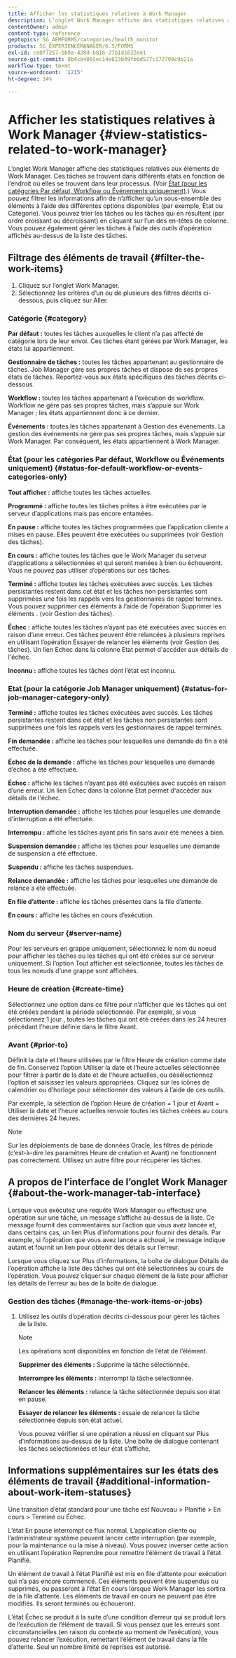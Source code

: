 ```yaml
---
title: Afficher les statistiques relatives à Work Manager
description: L’onglet Work Manager affiche des statistiques relatives aux éléments de Work Manager. Découvrez comment afficher et filtrer les tâches.
contentOwner: admin
content-type: reference
geptopics: SG_AEMFORMS/categories/health_monitor
products: SG_EXPERIENCEMANAGER/6.5/FORMS
exl-id: ce8f7257-bb9a-428d-b816-27b1d1632ee1
source-git-commit: 8b4cb4065ec14e813b49fb0d577c372790c9b21a
workflow-type: tm+mt
source-wordcount: '1215'
ht-degree: 34%

---
```


# Afficher les statistiques relatives à Work Manager {#view-statistics-related-to-work-manager}

L’onglet Work Manager affiche des statistiques relatives aux éléments de Work Manager. Ces tâches se trouvent dans différents états en fonction de l’endroit où elles se trouvent dans leur processus. (Voir [État (pour les catégories Par défaut, Workflow ou Événements uniquement)](view-statistics-related-manager.md#status-for-default-workflow-or-events-categories-only).) Vous pouvez filtrer les informations afin de n’afficher qu’un sous-ensemble des éléments à l’aide des différentes options disponibles (par exemple, État ou Catégorie). Vous pouvez trier les tâches ou les tâches qui en résultent (par ordre croissant ou décroissant) en cliquant sur l’un des en-têtes de colonne. Vous pouvez également gérer les tâches à l’aide des outils d’opération affichés au-dessus de la liste des tâches.

## Filtrage des éléments de travail {#filter-the-work-items}

1. Cliquez sur l’onglet Work Manager.
1. Sélectionnez les critères d’un ou de plusieurs des filtres décrits ci-dessous, puis cliquez sur Aller.

### Catégorie {#category}

**Par défaut :** toutes les tâches auxquelles le client n’a pas affecté de catégorie lors de leur envoi. Ces tâches étant gérées par Work Manager, les états lui appartiennent.

**Gestionnaire de tâches :** toutes les tâches appartenant au gestionnaire de tâches. Job Manager gère ses propres tâches et dispose de ses propres états de tâches. Reportez-vous aux états spécifiques des tâches décrits ci-dessous.

**Workflow :** toutes les tâches appartenant à l’exécution de workflow. Workflow ne gère pas ses propres tâches, mais s’appuie sur Work Manager ; les états appartiennent donc à ce dernier.

**Événements :** toutes les tâches appartenant à Gestion des événements. La gestion des événements ne gère pas ses propres tâches, mais s’appuie sur Work Manager. Par conséquent, les états appartiennent à Work Manager.

### État (pour les catégories Par défaut, Workflow ou Événements uniquement) {#status-for-default-workflow-or-events-categories-only}

**Tout afficher :** affiche toutes les tâches actuelles.

**Programmé :** affiche toutes les tâches prêtes à être exécutées par le serveur d’applications mais pas encore entamées.

**En pause :** affiche toutes les tâches programmées que l’application cliente a mises en pause. Elles peuvent être exécutées ou supprimées (voir Gestion des tâches). 

**En cours :** affiche toutes les tâches que le Work Manager du serveur d’applications a sélectionnées et qui seront menées à bien ou échoueront. Vous ne pouvez pas utiliser d’opérations sur ces tâches.

**Terminé :** affiche toutes les tâches exécutées avec succès. Les tâches persistantes restent dans cet état et les tâches non persistantes sont supprimées une fois les rappels vers les gestionnaires de rappel terminés. Vous pouvez supprimer ces éléments à l’aide de l’opération Supprimer les éléments . (voir Gestion des tâches). 

**Échec :** affiche toutes les tâches n’ayant pas été exécutées avec succès en raison d’une erreur. Ces tâches peuvent être relancées à plusieurs reprises en utilisant l’opération Essayer de relancer les éléments (voir Gestion des tâches). Un lien Echec dans la colonne Etat permet d&#39;accéder aux détails de l&#39;échec.

**Inconnu :** affiche toutes les tâches dont l’état est inconnu.

### Etat (pour la catégorie Job Manager uniquement) {#status-for-job-manager-category-only}

**Terminé :** affiche toutes les tâches exécutées avec succès. Les tâches persistantes restent dans cet état et les tâches non persistantes sont supprimées une fois les rappels vers les gestionnaires de rappel terminés.

**Fin demandée :** affiche les tâches pour lesquelles une demande de fin a été effectuée.

**Échec de la demande :** affiche les tâches pour lesquelles une demande d’échec a été effectuée.

**Échec :** affiche les tâches n’ayant pas été exécutées avec succès en raison d’une erreur. Un lien Echec dans la colonne Etat permet d&#39;accéder aux détails de l&#39;échec.

**Interruption demandée :** affiche les tâches pour lesquelles une demande d’interruption a été effectuée.

**Interrompu :** affiche les tâches ayant pris fin sans avoir été menées à bien.

**Suspension demandée :** affiche les tâches pour lesquelles une demande de suspension a été effectuée.

**Suspendu :** affiche les tâches suspendues.

**Relance demandée :** affiche les tâches pour lesquelles une demande de relance a été effectuée.

**En file d’attente :** affiche les tâches présentes dans la file d’attente.

**En cours :** affiche les tâches en cours d’exécution.

### Nom du serveur {#server-name}

Pour les serveurs en grappe uniquement, sélectionnez le nom du noeud pour afficher les tâches ou les tâches qui ont été créées sur ce serveur uniquement. Si l’option Tout afficher est sélectionnée, toutes les tâches de tous les noeuds d’une grappe sont affichées.

### Heure de création {#create-time}

Sélectionnez une option dans ce filtre pour n’afficher que les tâches qui ont été créées pendant la période sélectionnée. Par exemple, si vous sélectionnez 1 jour , toutes les tâches qui ont été créées dans les 24 heures précédant l’heure définie dans le filtre Avant.

### Avant {#prior-to}

Définit la date et l’heure utilisées par le filtre Heure de création comme date de fin. Conservez l’option Utiliser la date et l’heure actuelles sélectionnée pour filtrer à partir de la date et de l’heure actuelles, ou désélectionnez l’option et saisissez les valeurs appropriées. Cliquez sur les icônes de calendrier ou d’horloge pour sélectionner des valeurs à l’aide de ces outils.

Par exemple, la sélection de l’option Heure de création = 1 jour et Avant = Utiliser la date et l’heure actuelles renvoie toutes les tâches créées au cours des dernières 24 heures.

>[!NOTE]
>
>Sur les déploiements de base de données Oracle, les filtres de période (c’est-à-dire les paramètres Heure de création et Avant) ne fonctionnent pas correctement. Utilisez un autre filtre pour récupérer les tâches.

## A propos de l’interface de l’onglet Work Manager {#about-the-work-manager-tab-interface}

Lorsque vous exécutez une requête Work Manager ou effectuez une opération sur une tâche, un message s’affiche au-dessus de la liste. Ce message fournit des commentaires sur l’action que vous avez lancée et, dans certains cas, un lien Plus d’informations pour fournir des détails. Par exemple, si l’opération que vous avez lancée a échoué, le message indique autant et fournit un lien pour obtenir des détails sur l’erreur.

Lorsque vous cliquez sur Plus d’informations, la boîte de dialogue Détails de l’opération affiche la liste des tâches qui ont été sélectionnées au cours de l’opération. Vous pouvez cliquer sur chaque élément de la liste pour afficher les détails de l’erreur au bas de la boîte de dialogue.

### Gestion des tâches {#manage-the-work-items-or-jobs}

1. Utilisez les outils d’opération décrits ci-dessous pour gérer les tâches de la liste.

   >[!NOTE]
   >
   >Les opérations sont disponibles en fonction de l’état de l’élément.

   **Supprimer des éléments :** Supprime la tâche sélectionnée.

   **Interrompre les éléments :** interrompt la tâche sélectionnée.

   **Relancer les éléments :** relance la tâche sélectionnée depuis son état en pause.

   **Essayer de relancer les éléments :** essaie de relancer la tâche sélectionnée depuis son état actuel.

   Vous pouvez vérifier si une opération a réussi en cliquant sur Plus d’informations au-dessus de la liste. Une boîte de dialogue contenant les tâches sélectionnées et leur état s’affiche.

## Informations supplémentaires sur les états des éléments de travail {#additional-information-about-work-item-statuses}

Une transition d’état standard pour une tâche est Nouveau > Planifié > En cours > Terminé ou Échec.

L’état En pause interrompt ce flux normal. L’application cliente ou l’administrateur système peuvent lancer cette interruption (par exemple, pour la maintenance ou la mise à niveau). Vous pouvez inverser cette action en utilisant l’opération Reprendre pour remettre l’élément de travail à l’état Planifié.

Un élément de travail à l’état Planifié est mis en file d’attente pour exécution qui n’a pas encore commencé. Ces éléments peuvent être suspendus ou supprimés, ou passeront à l’état En cours lorsque Work Manager les sortira de la file d’attente. Les éléments de travail en cours ne peuvent pas être modifiés. Ils seront terminés ou échoueront.

L’état Échec se produit à la suite d’une condition d’erreur qui se produit lors de l’exécution de l’élément de travail. Si vous pensez que les erreurs sont circonstancielles (en raison du contexte au moment de l’exécution), vous pouvez relancer l’exécution, remettant l’élément de travail dans la file d’attente. Seul un nombre limité de reprises est autorisé.
